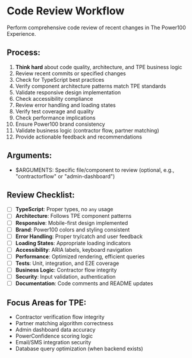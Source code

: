 # Code Review Workflow

Perform comprehensive code review of recent changes in The Power100 Experience.

## Process:
1. **Think hard** about code quality, architecture, and TPE business logic
2. Review recent commits or specified changes
3. Check for TypeScript best practices
4. Verify component architecture patterns match TPE standards
5. Validate responsive design implementation
6. Check accessibility compliance
7. Review error handling and loading states
8. Verify test coverage and quality
9. Check performance implications
10. Ensure Power100 brand consistency
11. Validate business logic (contractor flow, partner matching)
12. Provide actionable feedback and recommendations

## Arguments:
- $ARGUMENTS: Specific file/component to review (optional, e.g., "contractorflow" or "admin-dashboard")

## Review Checklist:
- [ ] **TypeScript**: Proper types, no `any` usage
- [ ] **Architecture**: Follows TPE component patterns
- [ ] **Responsive**: Mobile-first design implemented
- [ ] **Brand**: Power100 colors and styling consistent
- [ ] **Error Handling**: Proper try/catch and user feedback
- [ ] **Loading States**: Appropriate loading indicators
- [ ] **Accessibility**: ARIA labels, keyboard navigation
- [ ] **Performance**: Optimized rendering, efficient queries
- [ ] **Tests**: Unit, integration, and E2E coverage
- [ ] **Business Logic**: Contractor flow integrity
- [ ] **Security**: Input validation, authentication
- [ ] **Documentation**: Code comments and README updates

## Focus Areas for TPE:
- Contractor verification flow integrity
- Partner matching algorithm correctness
- Admin dashboard data accuracy
- PowerConfidence scoring logic
- Email/SMS integration security
- Database query optimization (when backend exists)